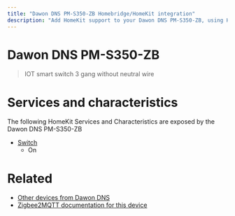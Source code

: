 ```yaml
---
title: "Dawon DNS PM-S350-ZB Homebridge/HomeKit integration"
description: "Add HomeKit support to your Dawon DNS PM-S350-ZB, using Homebridge, Zigbee2MQTT and homebridge-z2m."
---
```

<!---
This file has been GENERATED using src/docgen/docgen.ts
DO NOT EDIT THIS FILE MANUALLY!
-->
# Dawon DNS PM-S350-ZB
> IOT smart switch 3 gang without neutral wire


# Services and characteristics
The following HomeKit Services and Characteristics are exposed by
the Dawon DNS PM-S350-ZB

* [Switch](../../switch.md)
  * On


# Related
* [Other devices from Dawon DNS](../index.md#dawon_dns)
* [Zigbee2MQTT documentation for this device](https://www.zigbee2mqtt.io/devices/PM-S350-ZB.html)
